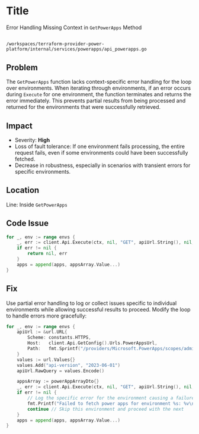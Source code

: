 # Title

Error Handling Missing Context in `GetPowerApps` Method

##

`/workspaces/terraform-provider-power-platform/internal/services/powerapps/api_powerapps.go`

## Problem

The `GetPowerApps` function lacks context-specific error handling for the loop over environments. When iterating through environments, if an error occurs during `Execute` for one environment, the function terminates and returns the error immediately. This prevents partial results from being processed and returned for the environments that were successfully retrieved.

## Impact

- Severity: **High**
- Loss of fault tolerance: If one environment fails processing, the entire request fails, even if some environments could have been successfully fetched.
- Decrease in robustness, especially in scenarios with transient errors for specific environments.

## Location

Line: Inside `GetPowerApps`

## Code Issue

```go
for _, env := range envs {
    _, err := client.Api.Execute(ctx, nil, "GET", apiUrl.String(), nil, nil, []int{http.StatusOK}, &appsArray)
    if err != nil {
        return nil, err
    }
    apps = append(apps, appsArray.Value...)
}
```

## Fix

Use partial error handling to log or collect issues specific to individual environments while allowing successful results to proceed. Modify the loop to handle errors more gracefully:

```go
for _, env := range envs {
    apiUrl := &url.URL{
        Scheme: constants.HTTPS,
        Host:   client.Api.GetConfig().Urls.PowerAppsUrl,
        Path:   fmt.Sprintf("/providers/Microsoft.PowerApps/scopes/admin/environments/%s/apps", env.Name),
    }
    values := url.Values{}
    values.Add("api-version", "2023-06-01")
    apiUrl.RawQuery = values.Encode()

    appsArray := powerAppArrayDto{}
    _, err := client.Api.Execute(ctx, nil, "GET", apiUrl.String(), nil, nil, []int{http.StatusOK}, &appsArray)
    if err != nil {
        // Log the specific error for the environment causing a failure
        fmt.Printf("Failed to fetch power apps for environment %s: %v\n", env.Name, err)
        continue // Skip this environment and proceed with the next
    }
    apps = append(apps, appsArray.Value...)
}
```